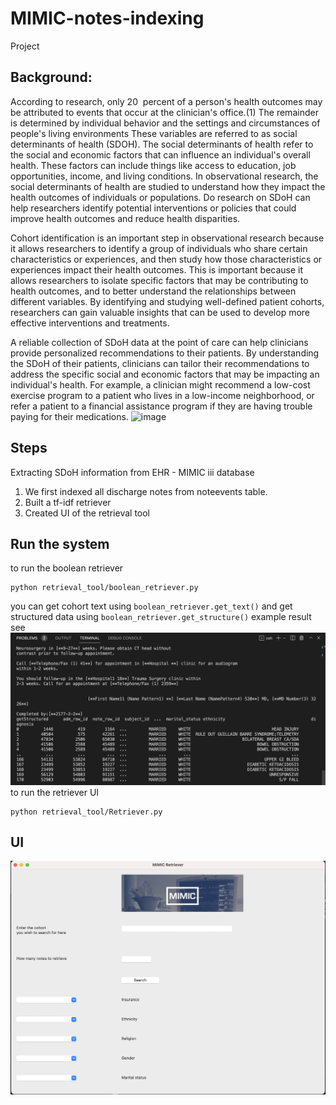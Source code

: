 # MIMIC-notes-indexing
Project
## Background: 

According to research, only 20  percent of a person's health outcomes may be attributed to events that occur at the clinician's office.(1) The remainder is determined by individual behavior and the settings and circumstances of people's living environments These variables are referred to as social determinants of health (SDOH). The social determinants of health refer to the social and economic factors that can influence an individual's overall health. These factors can include things like access to education, job opportunities, income, and living conditions. In observational research, the social determinants of health are studied to understand how they impact the health outcomes of individuals or populations. Do research on SDoH can help researchers identify potential interventions or policies that could improve health outcomes and reduce health disparities. 

Cohort identification is an important step in observational research because it allows researchers to identify a group of individuals who share certain characteristics or experiences, and then study how those characteristics or experiences impact their health outcomes. This is important because it allows researchers to isolate specific factors that may be contributing to health outcomes, and to better understand the relationships between different variables. By identifying and studying well-defined patient cohorts, researchers can gain valuable insights that can be used to develop more effective interventions and treatments.

A reliable collection of SDoH data at the point of care can help clinicians provide personalized recommendations to their patients. By understanding the SDoH of their patients, clinicians can tailor their recommendations to address the specific social and economic factors that may be impacting an individual's health. For example, a clinician might recommend a low-cost exercise program to a patient who lives in a low-income neighborhood, or refer a patient to a financial assistance program if they are having trouble paying for their medications.
![image](https://user-images.githubusercontent.com/17032366/207778574-6f456ce3-87f2-4d91-9a81-133f2cefb09c.png)


## Steps 
Extracting SDoH information from EHR - MIMIC iii database 

1. We first indexed all discharge notes from noteevents table. 
2. Built a tf-idf retriever 
3. Created UI of the retrieval tool 


## Run the system
to run the boolean retriever 
```
python retrieval_tool/boolean_retriever.py
```
you can get cohort text using  ```boolean_retriever.get_text()```
and get structured data using ```boolean_retriever.get_structure()``` 
example result see ![](exmple_result.jpg)
to run the retriever UI 
```
python retrieval_tool/Retriever.py 
```

##  UI 


 ![](UI.jpg)
